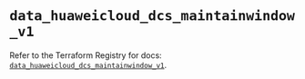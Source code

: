 # `data_huaweicloud_dcs_maintainwindow_v1`

Refer to the Terraform Registry for docs: [`data_huaweicloud_dcs_maintainwindow_v1`](https://registry.terraform.io/providers/huaweicloud/huaweicloud/1.71.1/docs/data-sources/dcs_maintainwindow_v1).
